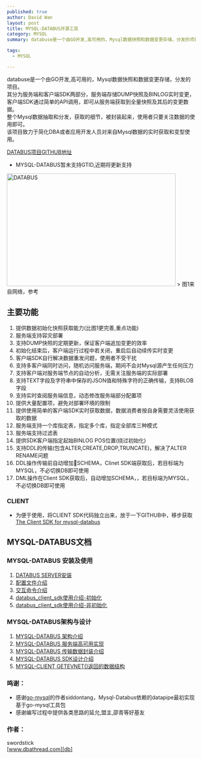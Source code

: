 ```yaml
---
published: true
author: David Wan
layout: post
title: MYSQL-DATABUS开源工具
category: MYSQL
summary: databuse是一个由GO开发,高可用的，Mysql数据快照和数据变更存储，分发的项目。其分为服务端和客户端SDK两部分，服务端存储DUMP快照及BINLOG实时变更，客户端SDK通过简单的API调用，即可从服务端获取到全量快照及其后的变更数据。整个Mysql数据抽取和分发，获取的细节，被封装起来，使用者只要关注数据的使用即可。该项目致力于简化DBA或者应用开发人员对来自Mysql数据的实时获取和变型使用。

tags:
  - MYSQL

---
```


databuse是一个由GO开发,高可用的，Mysql数据快照和数据变更存储，分发的项目。<br>
其分为服务端和客户端SDK两部分，服务端存储DUMP快照及BINLOG实时变更，客户端SDK通过简单的API调用，即可从服务端获取到全量快照及其后的变更数据。<br>
整个Mysql数据抽取和分发，获取的细节，被封装起来，使用者只要关注数据的使用即可。<br>
该项目致力于简化DBA或者应用开发人员对来自Mysql数据的实时获取和变型使用。

[DATABUS项目GITHUB地址][13]

* MYSQL-DATABUS暂未支持GTID,近期将更新支持<br>
<img src="http://orxb6fkuo.bkt.clouddn.com/%E6%B6%82%E9%B8%A6.jpg" width = "450" height = "300" alt="DATABUS"  />
> 图1来自网络，参考<br>


## 主要功能

1. 提供数据初始化快照获取能力(比图1更完善,重点功能)
2. 服务端支持容灾部署
3. 支持DUMP快照的定期更新，保证客户端追加变更的效率
4. 初始化结束后，客户端运行过程中若关闭，重启后自动续传实时变更
5. 客户端SDK自行解决数据重发问题，使用者不受干扰
6. 支持多客户端同时访问，随机访问服务端，期间不会对Mysql源产生任何压力
7. 支持客户端对服务端节点的自动分析，无需关注服务端的实际部署
8. 支持TEXT字段及字符串中保存的JSON值和特殊字符的正确传输，支持BLOB字段
9. 支持实时查阅服务端信息，动态修改服务端部分配置项
10. 提供大量配置项，避免对部署环境的限制
11. 提供使用简单的客户端SDK实时获取数据，数据消费者按自身需要灵活使用获取的数据
12. 服务端支持一个库指定表，指定多个库，指定全部库三种模式
13. 服务端支持过滤表
14. 提供SDK客户端指定起始BINLOG POS位置(绕过初始化)
15. 支持DDL的传输(包含ALTER,CREATE,DROP,TRUNCATE)，解决了ALTER RENAME问题
16. DDL操作传输前自动增加SCHEMA，Clinet SDK端获取后，若目标端为MYSQL，不必切换DB即可使用
17. DML操作在Client SDK获取后，自动增加SCHEMA，，若目标端为MYSQL，不必切换DB即可使用

### CLIENT

* 为便于使用，将CLIENT SDK代码独立出来，放于一下GITHUB中，移步获取
[The Client SDK for mysql-databus](https://github.com/swordstick/grandet)

## MYSQL-DATABUS文档

### MYSQL-DATABUS 安装及使用

1. [DATABUS SERVER安装][1]
2. [配置文件介绍][2]
3. [交互命令介绍][3]
4. [databus_client_sdk使用介绍-初始化][4]
5. [databus_client_sdk使用介绍-非初始化][11]

### MYSQL-DATABUS架构与设计

1. [MYSQL-DATABUS 架构介绍][5]
2. [MYSQL-DATABUS 服务端高可用实现][6]
3. [MYSQL-DATABUS 传输数据封装介绍][7]
4. [MYSQL-DATABUS SDK设计介绍][8]
5. [MYSQL-CLIENT GETEVNET()返回的数据结构][9]


### 鸣谢：

* 感谢[go-mysql][10]的作者siddontang，Mysql-Databus依赖的datapipe最初实现基于go-mysql工具包
* 感谢编写过程中提供各类思路的延允,盟主,邵青等好基友

### 作者：

swordstick<br>
[www.dbathread.com][db]<br>

[db]: http://www.dbathread.com
[1]: https://github.com/swordstick/mysql-databus/blob/master/doc/databus_server_%E5%AE%89%E8%A3%85.md
[2]: https://github.com/swordstick/mysql-databus/blob/master/doc/%E9%85%8D%E7%BD%AE%E6%96%87%E4%BB%B6%E4%BB%8B%E7%BB%8D.md
[3]: https://github.com/swordstick/mysql-databus/blob/master/doc/%E4%BA%A4%E4%BA%92%E5%91%BD%E4%BB%A4%E4%BB%8B%E7%BB%8D.md
[4]: https://github.com/swordstick/mysql-databus/blob/master/doc/databus_client_sdk%E4%BD%BF%E7%94%A8%E4%BB%8B%E7%BB%8D-%E5%88%9D%E5%A7%8B%E5%8C%96.md
[5]: https://github.com/swordstick/mysql-databus/blob/master/doc/mysql-databus_%E6%9E%B6%E6%9E%84%E4%BB%8B%E7%BB%8D.md
[6]: https://github.com/swordstick/mysql-databus/blob/master/doc/mysql-databus_%E6%9C%8D%E5%8A%A1%E7%AB%AF%E9%AB%98%E5%8F%AF%E7%94%A8%E5%AE%9E%E7%8E%B0.md
[7]: https://github.com/swordstick/mysql-databus/blob/master/doc/mysql-databus_%E4%BC%A0%E8%BE%93%E6%95%B0%E6%8D%AE%E5%B0%81%E8%A3%85%E4%BB%8B%E7%BB%8D.md
[8]: https://github.com/swordstick/mysql-databus/blob/master/doc/mysql-databus_sdk%E8%AE%BE%E8%AE%A1%E4%BB%8B%E7%BB%8D.md
[9]: https://github.com/swordstick/mysql-databus/blob/master/doc/mysql-client_getevnet%E5%87%BD%E6%95%B0%E8%BF%94%E5%9B%9E%E7%9A%84%E6%95%B0%E6%8D%AE%E7%BB%93%E6%9E%84.md
[10]: https://github.com/siddontang/go-mysql
[11]: https://github.com/swordstick/mysql-databus/blob/master/doc/databus_client_sdk%E4%BD%BF%E7%94%A8%E4%BB%8B%E7%BB%8D-%E9%9D%9E%E5%88%9D%E5%A7%8B%E5%8C%96.md
[12]: http://orxb6fkuo.bkt.clouddn.com/%E6%B6%82%E9%B8%A6.jpg
[13]: https://github.com/swordstick/mysql-databus